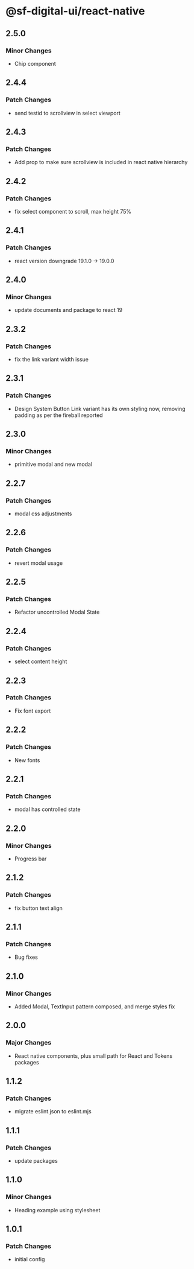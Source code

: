 # @sf-digital-ui/react-native

## 2.5.0

### Minor Changes

- Chip component

## 2.4.4

### Patch Changes

- send testid to scrollview in select viewport

## 2.4.3

### Patch Changes

- Add prop to make sure scrollview is included in react native hierarchy

## 2.4.2

### Patch Changes

- fix select component to scroll, max height 75%

## 2.4.1

### Patch Changes

- react version downgrade 19.1.0 -> 19.0.0

## 2.4.0

### Minor Changes

- update documents and package to react 19

## 2.3.2

### Patch Changes

- fix the link variant width issue

## 2.3.1

### Patch Changes

- Design System Button Link variant has its own styling now, removing padding as per the fireball reported

## 2.3.0

### Minor Changes

- primitive modal and new modal

## 2.2.7

### Patch Changes

- modal css adjustments

## 2.2.6

### Patch Changes

- revert modal usage

## 2.2.5

### Patch Changes

- Refactor uncontrolled Modal State

## 2.2.4

### Patch Changes

- select content height

## 2.2.3

### Patch Changes

- Fix font export

## 2.2.2

### Patch Changes

- New fonts

## 2.2.1

### Patch Changes

- modal has controlled state

## 2.2.0

### Minor Changes

- Progress bar

## 2.1.2

### Patch Changes

- fix button text align

## 2.1.1

### Patch Changes

- Bug fixes

## 2.1.0

### Minor Changes

- Added Modal, TextInput pattern composed, and merge styles fix

## 2.0.0

### Major Changes

- React native components, plus small path for React and Tokens packages

## 1.1.2

### Patch Changes

- migrate eslint.json to eslint.mjs

## 1.1.1

### Patch Changes

- update packages

## 1.1.0

### Minor Changes

- Heading example using stylesheet

## 1.0.1

### Patch Changes

- initial config
